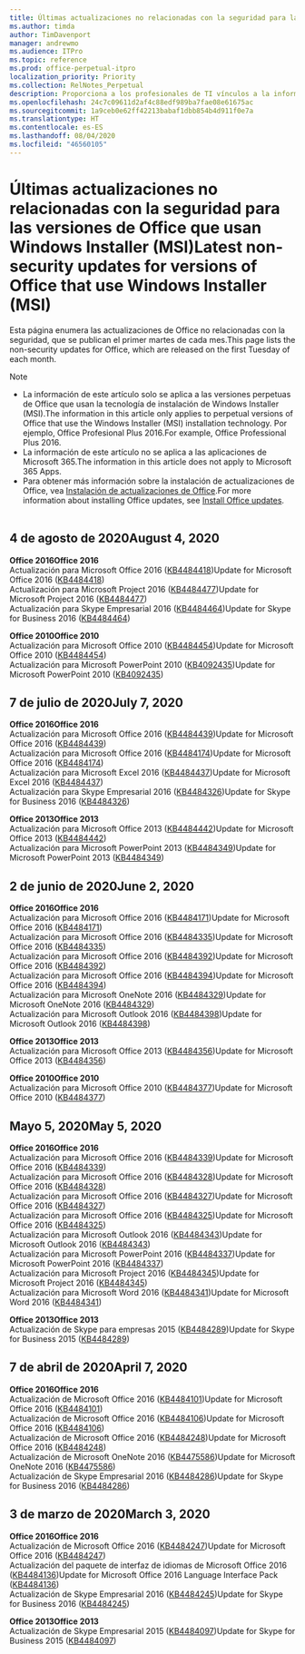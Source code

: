 ```yaml
---
title: Últimas actualizaciones no relacionadas con la seguridad para las versiones de Office que usan Windows Installer (MSI)
ms.author: timda
author: TimDavenport
manager: andrewmo
ms.audience: ITPro
ms.topic: reference
ms.prod: office-perpetual-itpro
localization_priority: Priority
ms.collection: RelNotes_Perpetual
description: Proporciona a los profesionales de TI vínculos a la información de las últimas actualizaciones no relacionadas con la seguridad de las versiones perpetuas de Office 2016, Office 2013 y Office 2010.
ms.openlocfilehash: 24c7c09611d2af4c88edf989ba7fae08e61675ac
ms.sourcegitcommit: 1a9ceb0e62ff42213babaf1dbb854b4d911f0e7a
ms.translationtype: HT
ms.contentlocale: es-ES
ms.lasthandoff: 08/04/2020
ms.locfileid: "46560105"
---
```

# <a name="latest-non-security-updates-for-versions-of-office-that-use-windows-installer-msi"></a><span data-ttu-id="9f6bd-103">Últimas actualizaciones no relacionadas con la seguridad para las versiones de Office que usan Windows Installer (MSI)</span><span class="sxs-lookup"><span data-stu-id="9f6bd-103">Latest non-security updates for versions of Office that use Windows Installer (MSI)</span></span>

<span data-ttu-id="9f6bd-104">Esta página enumera las actualizaciones de Office no relacionadas con la seguridad, que se publican el primer martes de cada mes.</span><span class="sxs-lookup"><span data-stu-id="9f6bd-104">This page lists the non-security updates for Office, which are released on the first Tuesday of each month.</span></span>

> [!NOTE]
> - <span data-ttu-id="9f6bd-105">La información de este artículo solo se aplica a las versiones perpetuas de Office que usan la tecnología de instalación de Windows Installer (MSI).</span><span class="sxs-lookup"><span data-stu-id="9f6bd-105">The information in this article only applies to perpetual versions of Office that use the Windows Installer (MSI) installation technology.</span></span> <span data-ttu-id="9f6bd-106">Por ejemplo, Office Profesional Plus 2016.</span><span class="sxs-lookup"><span data-stu-id="9f6bd-106">For example, Office Professional Plus 2016.</span></span>
> - <span data-ttu-id="9f6bd-107">La información de este artículo no se aplica a las aplicaciones de Microsoft 365.</span><span class="sxs-lookup"><span data-stu-id="9f6bd-107">The information in this article does not apply to Microsoft 365 Apps.</span></span>
> - <span data-ttu-id="9f6bd-108">Para obtener más información sobre la instalación de actualizaciones de Office, vea [Instalación de actualizaciones de Office](https://support.office.com/article/2ab296f3-7f03-43a2-8e50-46de917611c5).</span><span class="sxs-lookup"><span data-stu-id="9f6bd-108">For more information about installing Office updates, see [Install Office updates](https://support.office.com/article/2ab296f3-7f03-43a2-8e50-46de917611c5).</span></span>
<br/><br/>
## <a name="august-4-2020"></a><span data-ttu-id="9f6bd-109">4 de agosto de 2020</span><span class="sxs-lookup"><span data-stu-id="9f6bd-109">August 4, 2020</span></span>

<span data-ttu-id="9f6bd-110">**Office 2016**</span><span class="sxs-lookup"><span data-stu-id="9f6bd-110">**Office 2016**</span></span><br/>
<span data-ttu-id="9f6bd-111">Actualización para Microsoft Office 2016 ([KB4484418](https://support.microsoft.com/help/4484418))</span><span class="sxs-lookup"><span data-stu-id="9f6bd-111">Update for Microsoft Office 2016 ([KB4484418](https://support.microsoft.com/help/4484418))</span></span><br/> <span data-ttu-id="9f6bd-112">Actualización para Microsoft Project 2016 ([KB4484477](https://support.microsoft.com/help/4484477))</span><span class="sxs-lookup"><span data-stu-id="9f6bd-112">Update for Microsoft Project 2016 ([KB4484477](https://support.microsoft.com/help/4484477))</span></span><br/>
<span data-ttu-id="9f6bd-113">Actualización para Skype Empresarial 2016 ([KB4484464](https://support.microsoft.com/help/4484464))</span><span class="sxs-lookup"><span data-stu-id="9f6bd-113">Update for Skype for Business 2016 ([KB4484464](https://support.microsoft.com/help/4484464))</span></span><br/> 

<span data-ttu-id="9f6bd-114">**Office 2010**</span><span class="sxs-lookup"><span data-stu-id="9f6bd-114">**Office 2010**</span></span><br/>
<span data-ttu-id="9f6bd-115">Actualización para Microsoft Office 2010 ([KB4484454](https://support.microsoft.com/help/4484454))</span><span class="sxs-lookup"><span data-stu-id="9f6bd-115">Update for Microsoft Office 2010 ([KB4484454](https://support.microsoft.com/help/4484454))</span></span><br/> <span data-ttu-id="9f6bd-116">Actualización para Microsoft PowerPoint 2010 ([KB4092435](https://support.microsoft.com/help/4092435))</span><span class="sxs-lookup"><span data-stu-id="9f6bd-116">Update for Microsoft PowerPoint 2010 ([KB4092435](https://support.microsoft.com/help/4092435))</span></span><br/> 

## <a name="july-7-2020"></a><span data-ttu-id="9f6bd-117">7 de julio de 2020</span><span class="sxs-lookup"><span data-stu-id="9f6bd-117">July 7, 2020</span></span>

<span data-ttu-id="9f6bd-118">**Office 2016**</span><span class="sxs-lookup"><span data-stu-id="9f6bd-118">**Office 2016**</span></span><br/>
<span data-ttu-id="9f6bd-119">Actualización para Microsoft Office 2016 ([KB4484439](https://support.microsoft.com/help/4484439))</span><span class="sxs-lookup"><span data-stu-id="9f6bd-119">Update for Microsoft Office 2016 ([KB4484439](https://support.microsoft.com/help/4484439))</span></span><br/> <span data-ttu-id="9f6bd-120">Actualización para Microsoft Office 2016 ([KB4484174](https://support.microsoft.com/help/4484174))</span><span class="sxs-lookup"><span data-stu-id="9f6bd-120">Update for Microsoft Office 2016 ([KB4484174](https://support.microsoft.com/help/4484174))</span></span><br/> <span data-ttu-id="9f6bd-121">Actualización para Microsoft Excel 2016 ([KB4484437](https://support.microsoft.com/help/4484437))</span><span class="sxs-lookup"><span data-stu-id="9f6bd-121">Update for Microsoft Excel 2016 ([KB4484437](https://support.microsoft.com/help/4484437))</span></span><br/>
<span data-ttu-id="9f6bd-122">Actualización para Skype Empresarial 2016 ([KB4484326](https://support.microsoft.com/help/4484326))</span><span class="sxs-lookup"><span data-stu-id="9f6bd-122">Update for Skype for Business 2016 ([KB4484326](https://support.microsoft.com/help/4484326))</span></span><br/> 

<span data-ttu-id="9f6bd-123">**Office 2013**</span><span class="sxs-lookup"><span data-stu-id="9f6bd-123">**Office 2013**</span></span><br/>
<span data-ttu-id="9f6bd-124">Actualización para Microsoft Office 2013 ([KB4484442](https://support.microsoft.com/help/4484442))</span><span class="sxs-lookup"><span data-stu-id="9f6bd-124">Update for Microsoft Office 2013 ([KB4484442](https://support.microsoft.com/help/4484442))</span></span><br/> <span data-ttu-id="9f6bd-125">Actualización para Microsoft PowerPoint 2013 ([KB4484349](https://support.microsoft.com/help/4484349))</span><span class="sxs-lookup"><span data-stu-id="9f6bd-125">Update for Microsoft PowerPoint 2013 ([KB4484349](https://support.microsoft.com/help/4484349))</span></span><br/> 


## <a name="june-2-2020"></a><span data-ttu-id="9f6bd-126">2 de junio de 2020</span><span class="sxs-lookup"><span data-stu-id="9f6bd-126">June 2, 2020</span></span>

<span data-ttu-id="9f6bd-127">**Office 2016**</span><span class="sxs-lookup"><span data-stu-id="9f6bd-127">**Office 2016**</span></span><br/>
<span data-ttu-id="9f6bd-128">Actualización para Microsoft Office 2016 ([KB4484171](https://support.microsoft.com/help/4484171))</span><span class="sxs-lookup"><span data-stu-id="9f6bd-128">Update for Microsoft Office 2016 ([KB4484171](https://support.microsoft.com/help/4484171))</span></span><br/> <span data-ttu-id="9f6bd-129">Actualización para Microsoft Office 2016 ([KB4484335](https://support.microsoft.com/help/4484335))</span><span class="sxs-lookup"><span data-stu-id="9f6bd-129">Update for Microsoft Office 2016 ([KB4484335](https://support.microsoft.com/help/4484335))</span></span><br/> <span data-ttu-id="9f6bd-130">Actualización para Microsoft Office 2016 ([KB4484392](https://support.microsoft.com/help/4484392))</span><span class="sxs-lookup"><span data-stu-id="9f6bd-130">Update for Microsoft Office 2016 ([KB4484392](https://support.microsoft.com/help/4484392))</span></span><br/> <span data-ttu-id="9f6bd-131">Actualización para Microsoft Office 2016 ([KB4484394](https://support.microsoft.com/help/4484394))</span><span class="sxs-lookup"><span data-stu-id="9f6bd-131">Update for Microsoft Office 2016 ([KB4484394](https://support.microsoft.com/help/4484394))</span></span><br/> <span data-ttu-id="9f6bd-132">Actualización para Microsoft OneNote 2016 ([KB4484329](https://support.microsoft.com/help/4484329))</span><span class="sxs-lookup"><span data-stu-id="9f6bd-132">Update for Microsoft OneNote 2016 ([KB4484329](https://support.microsoft.com/help/4484329))</span></span><br/>
<span data-ttu-id="9f6bd-133">Actualización para Microsoft Outlook 2016 ([KB4484398](https://support.microsoft.com/help/4484398))</span><span class="sxs-lookup"><span data-stu-id="9f6bd-133">Update for Microsoft Outlook 2016 ([KB4484398](https://support.microsoft.com/help/4484398))</span></span><br/> 

<span data-ttu-id="9f6bd-134">**Office 2013**</span><span class="sxs-lookup"><span data-stu-id="9f6bd-134">**Office 2013**</span></span><br/>
<span data-ttu-id="9f6bd-135">Actualización para Microsoft Office 2013 ([KB4484356](https://support.microsoft.com/help/4484356))</span><span class="sxs-lookup"><span data-stu-id="9f6bd-135">Update for Microsoft Office 2013 ([KB4484356](https://support.microsoft.com/help/4484356))</span></span><br/> 

<span data-ttu-id="9f6bd-136">**Office 2010**</span><span class="sxs-lookup"><span data-stu-id="9f6bd-136">**Office 2010**</span></span><br/>
<span data-ttu-id="9f6bd-137">Actualización para Microsoft Office 2010 ([KB4484377](https://support.microsoft.com/help/4484377))</span><span class="sxs-lookup"><span data-stu-id="9f6bd-137">Update for Microsoft Office 2010 ([KB4484377](https://support.microsoft.com/help/4484377))</span></span><br/> 


## <a name="may-5-2020"></a><span data-ttu-id="9f6bd-138">Mayo 5, 2020</span><span class="sxs-lookup"><span data-stu-id="9f6bd-138">May 5, 2020</span></span>

<span data-ttu-id="9f6bd-139">**Office 2016**</span><span class="sxs-lookup"><span data-stu-id="9f6bd-139">**Office 2016**</span></span><br/>
<span data-ttu-id="9f6bd-140">Actualización para Microsoft Office 2016 ([KB4484339](https://support.microsoft.com/help/4484339))</span><span class="sxs-lookup"><span data-stu-id="9f6bd-140">Update for Microsoft Office 2016 ([KB4484339](https://support.microsoft.com/help/4484339))</span></span><br/> <span data-ttu-id="9f6bd-141">Actualización para Microsoft Office 2016 ([KB4484328](https://support.microsoft.com/help/4484328))</span><span class="sxs-lookup"><span data-stu-id="9f6bd-141">Update for Microsoft Office 2016 ([KB4484328](https://support.microsoft.com/help/4484328))</span></span><br/> <span data-ttu-id="9f6bd-142">Actualización para Microsoft Office 2016 ([KB4484327](https://support.microsoft.com/help/4484327))</span><span class="sxs-lookup"><span data-stu-id="9f6bd-142">Update for Microsoft Office 2016 ([KB4484327](https://support.microsoft.com/help/4484327))</span></span><br/> <span data-ttu-id="9f6bd-143">Actualización para Microsoft Office 2016 ([KB4484325](https://support.microsoft.com/help/4484325))</span><span class="sxs-lookup"><span data-stu-id="9f6bd-143">Update for Microsoft Office 2016 ([KB4484325](https://support.microsoft.com/help/4484325))</span></span><br/> <span data-ttu-id="9f6bd-144">Actualización para Microsoft Outlook 2016 ([KB4484343](https://support.microsoft.com/help/4484343))</span><span class="sxs-lookup"><span data-stu-id="9f6bd-144">Update for Microsoft Outlook 2016 ([KB4484343](https://support.microsoft.com/help/4484343))</span></span><br/> <span data-ttu-id="9f6bd-145">Actualización para Microsoft PowerPoint 2016 ([KB4484337](https://support.microsoft.com/help/4484337))</span><span class="sxs-lookup"><span data-stu-id="9f6bd-145">Update for Microsoft PowerPoint 2016 ([KB4484337](https://support.microsoft.com/help/4484337))</span></span><br/> <span data-ttu-id="9f6bd-146">Actualización para Microsoft Project 2016 ([KB4484345](https://support.microsoft.com/help/4484345))</span><span class="sxs-lookup"><span data-stu-id="9f6bd-146">Update for Microsoft Project 2016 ([KB4484345](https://support.microsoft.com/help/4484345))</span></span><br/> <span data-ttu-id="9f6bd-147">Actualización para Microsoft Word 2016 ([KB4484341](https://support.microsoft.com/help/4484341))</span><span class="sxs-lookup"><span data-stu-id="9f6bd-147">Update for Microsoft Word 2016 ([KB4484341](https://support.microsoft.com/help/4484341))</span></span><br/> 


<span data-ttu-id="9f6bd-148">**Office 2013**</span><span class="sxs-lookup"><span data-stu-id="9f6bd-148">**Office 2013**</span></span><br/>
<span data-ttu-id="9f6bd-149">Actualización de Skype para empresas 2015 ([KB4484289](https://support.microsoft.com/help/4484289))</span><span class="sxs-lookup"><span data-stu-id="9f6bd-149">Update for Skype for Business 2015 ([KB4484289](https://support.microsoft.com/help/4484289))</span></span><br/>

## <a name="april-7-2020"></a><span data-ttu-id="9f6bd-150">7 de abril de 2020</span><span class="sxs-lookup"><span data-stu-id="9f6bd-150">April 7, 2020</span></span>

<span data-ttu-id="9f6bd-151">**Office 2016**</span><span class="sxs-lookup"><span data-stu-id="9f6bd-151">**Office 2016**</span></span><br/>
<span data-ttu-id="9f6bd-152">Actualización de Microsoft Office 2016 ([KB4484101](https://support.microsoft.com/help/4484101))</span><span class="sxs-lookup"><span data-stu-id="9f6bd-152">Update for Microsoft Office 2016 ([KB4484101](https://support.microsoft.com/help/4484101))</span></span><br/>
<span data-ttu-id="9f6bd-153">Actualización de Microsoft Office 2016 ([KB4484106](https://support.microsoft.com/help/4484106))</span><span class="sxs-lookup"><span data-stu-id="9f6bd-153">Update for Microsoft Office 2016 ([KB4484106](https://support.microsoft.com/help/4484106))</span></span><br/>
<span data-ttu-id="9f6bd-154">Actualización de Microsoft Office 2016 ([KB4484248](https://support.microsoft.com/help/4484248))</span><span class="sxs-lookup"><span data-stu-id="9f6bd-154">Update for Microsoft Office 2016 ([KB4484248](https://support.microsoft.com/help/4484248))</span></span><br/>
<span data-ttu-id="9f6bd-155">Actualización de Microsoft OneNote 2016 ([KB4475586](https://support.microsoft.com/help/4475586))</span><span class="sxs-lookup"><span data-stu-id="9f6bd-155">Update for Microsoft OneNote 2016 ([KB4475586](https://support.microsoft.com/help/4475586))</span></span><br/>
<span data-ttu-id="9f6bd-156">Actualización de Skype Empresarial 2016 ([KB4484286](https://support.microsoft.com/help/4484286))</span><span class="sxs-lookup"><span data-stu-id="9f6bd-156">Update for Skype for Business 2016 ([KB4484286](https://support.microsoft.com/help/4484286))</span></span> <br/>


## <a name="march-3-2020"></a><span data-ttu-id="9f6bd-157">3 de marzo de 2020</span><span class="sxs-lookup"><span data-stu-id="9f6bd-157">March 3, 2020</span></span>

<span data-ttu-id="9f6bd-158">**Office 2016**</span><span class="sxs-lookup"><span data-stu-id="9f6bd-158">**Office 2016**</span></span><br/>
<span data-ttu-id="9f6bd-159">Actualización de Microsoft Office 2016 ([KB4484247](https://support.microsoft.com/help/4484247))</span><span class="sxs-lookup"><span data-stu-id="9f6bd-159">Update for Microsoft Office 2016 ([KB4484247](https://support.microsoft.com/help/4484247))</span></span><br/> <span data-ttu-id="9f6bd-160">Actualización del paquete de interfaz de idiomas de Microsoft Office 2016 ([KB4484136](https://support.microsoft.com/help/4484136))</span><span class="sxs-lookup"><span data-stu-id="9f6bd-160">Update for Microsoft Office 2016 Language Interface Pack ([KB4484136](https://support.microsoft.com/help/4484136))</span></span><br/>
<span data-ttu-id="9f6bd-161">Actualización de Skype Empresarial 2016 ([KB4484245](https://support.microsoft.com/help/4484245))</span><span class="sxs-lookup"><span data-stu-id="9f6bd-161">Update for Skype for Business 2016 ([KB4484245](https://support.microsoft.com/help/4484245))</span></span> <br/>

<span data-ttu-id="9f6bd-162">**Office 2013**</span><span class="sxs-lookup"><span data-stu-id="9f6bd-162">**Office 2013**</span></span><br/>
<span data-ttu-id="9f6bd-163">Actualización de Skype Empresarial 2015 ([KB4484097](https://support.microsoft.com/help/4484097))</span><span class="sxs-lookup"><span data-stu-id="9f6bd-163">Update for Skype for Business 2015 ([KB4484097](https://support.microsoft.com/help/4484097))</span></span><br/>

